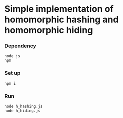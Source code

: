# Simple implementation of homomorphic hashing and homomorphic hiding
### Dependency
```
node js
npm
```
### Set up
```
npm i
```
### Run
```
node h_hashing.js
node h_hiding.js
```